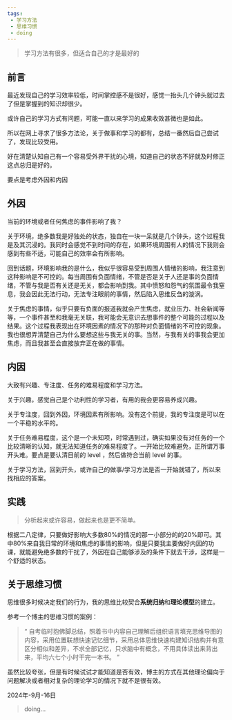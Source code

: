 ```yaml
---
tags:
 - 学习方法
 - 思维习惯
 - doing
---
```


> 学习方法有很多，但适合自己的才是最好的

## 前言

最近发现自己的学习效率较低，时间掌控感不是很好，感觉一抬头几个钟头就过去了但是掌握到的知识却很少。

或许自己的学习方式有问题，可能一直以来学习的成果收效甚微也是如此。

所以在网上寻求了很多方法论，关于做事和学习的都有，总结一番然后自己尝试了，发现比较受用。

好在清楚认知自己有一个容易受外界干扰的心境，知道自己的状态不好就及时修正这点总归是好的。

要点是考虑外因和内因

## 外因

当前的环境或者任何焦虑的事件影响了我？

关于环境，绝多数我是好独处的状态，独自在一块一呆就是几个钟头，这个过程我是及其沉浸的。我同时会感觉不到时间的存在，如果环境周围有人的情况下我则会感到有些不适，可能自己的效率会有所影响。

回到话题，环境影响我的是什么，我似乎很容易受到周围人情绪的影响，我注意到这种影响是不可控的。每当周围有负面情绪，不管是否是关于人还是事的负面情绪，不管与我是否有关还是无关，都会影响到我。其中愤怒和怨气的氛围最令我窒息，我会因此无法行动，无法专注眼前的事情，然后陷入思维反刍的漩涡。

关于焦虑的事情，似乎只要有负面的报道我就会产生焦虑，就业压力、社会新闻等等，一个事件甚至和我毫无关联，我可能会无意识去想事件的整个可能的过程以及结果。这个过程我表现出在环境因素的情况下的那种对负面情绪的不可控的现象。我也很想弄清楚自己为什么要想这些与我无关的事。当然，与我有关的事我会更加焦虑，而且我甚至会直接放弃正在做的事情。

## 内因

大致有兴趣、专注度、任务的难易程度和学习方法。

关于兴趣，感觉自己是个功利性的学习者，有用的我会更容易养成兴趣。

关于专注度，回到外因，环境因素有所影响。没有这个前提，我的专注度是可以在一个平稳的水平的。

关于任务难易程度，这个是一个未知项，时常遇到过，确实如果没有对任务的一个比较清晰的认知，就无法知道任务的难易程度了。一开始比较难避免，正所谓万事开头难。要点是要认清目前的 level ，然后做符合当前 level 的事。

关于学习方法，回到开头，或许自己的做事/学习方法是否一开始就错了，所以来找相应的答案。

## 实践

> 分析起来或许容易，做起来也是更不简单。

根据二八定律，只要做好影响大多数80%的情况的那一小部分的的20%即可。其中80%来自我日常的环境和焦虑的事情的影响，但是只要我主要做好内因的功课，就能避免绝多数的干扰了，外因在自己能够涉及的条件下就去干涉，这样是一个舒适的状态。

## 关于思维习惯

思维很多时候决定我们的行为，我的思维比较契合**系统归纳**和**理论模型**的建立。

参考一个博主的思维习惯的案例：

> “ 自考临时抱佛脚总结，照着书中内容自己理解后组织语言填充思维导图的内容，采用位置联想快速记忆细节，采用总体思维快速构建知识结构并有意区分相似和差异，不求全部记忆，只求脑中有概念，不用具体读出来背出来，平均六七个小时干完一本书。 ”

虽然比较夸张，但是有时候试试才能知道是否有效，博主的方式在其他理论偏向于问题解决或者相对复杂的理论学习的情况下就不是很有效。



2024年-9月-16日

> doing…



